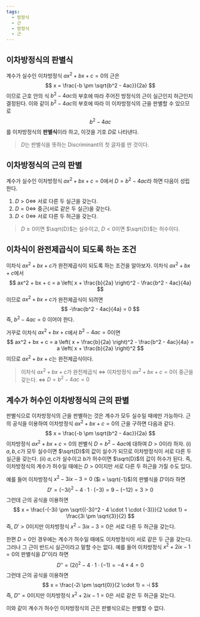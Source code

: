 ```yaml
---
tags:
  - 방정식
  - 근
  - 방정식
  - 근
---
```

## 이차방정식의 판별식

계수가 실수인 이차방정식 $ax^2 + bx + c = 0$의 근은
$$
x = \frac{-b \pm \sqrt{b^2 - 4ac}}{2a}
$$
이므로 근호 안의 식 $b^2 - 4ac$의 부호에 따라 주어진 방정식의 근이 실근인지 허근인지 결정된다. 이와 같이 $b^2 - 4ac$의 부호에 따라 이 이차방정식의 근을 판별할 수 있으므로
$$
b^2 - 4ac
$$
를 이차방정식의 **판별식**이라 하고, 이것을 기호 $D$로 나타낸다.

> $D$는 판별식을 뜻하는 Discriminant의 첫 글자를 딴 것이다.

## 이차방정식의 근의 판별

계수가 실수인 이차방정식 $ax^2 + bx + c = 0$에서 $D = b^2 - 4ac$라 하면 다음이 성립한다.

1. $D > 0 \iff$ 서로 다른 두 실근을 갖는다.
2. $D = 0 \iff$ 중근(서로 같은 두 실근)을 갖는다.
3. $D < 0 \iff$ 서로 다른 두 허근을 갖는다.

> $D \ge 0$이면 $\sqrt{D}$는 실수이고, $D < 0$이면 $\sqrt{D}$는 허수이다.

## 이차식이 완전제곱식이 되도록 하는 조건
이차식 $ax^2 + bx + c$가 완전제곱식이 되도록 하는 조건을 알아보자. 이차식 $ax^2 + bx + c$에서
$$
ax^2 + bx + c = a \left( x + \frac{b}{2a} \right)^2 - \frac{b^2 - 4ac}{4a}
$$
이므로 $ax^2 + bx + c$가 완전제곱식이 되려면
$$
-\frac{b^2 - 4ac}{4a} = 0
$$
즉, $b^2 - 4ac = 0$ 이어야 한다.

거꾸로 이차식 $ax^2 + bx + c$에서 $b^2 - 4ac = 0$이면
$$
ax^2 + bx + c = a \left( x + \frac{b}{2a} \right)^2 - \frac{b^2 - 4ac}{4a} = a \left( x + \frac{b}{2a} \right)^2
$$
이므로 $ax^2 + bx + c$는 완전제곱식이다.

>이차식 $ax^2 + bx + c$가 완전제곱식
>$\iff$ 이차방정식 $ax^2 + bx + c = 0$이 중근을 갖는다.
>$\iff$ $D = b^2 - 4ac = 0$

## 계수가 허수인 이차방정식의 근의 판별
판별식으로 이차방정식의 근을 판별하는 것은 계수가 모두 실수일 때에만 가능하다. 근의 공식을 이용하여 이차방정식 $ax^2 + bx + c = 0$의 근을 구하면 다음과 같다.
$$
x = \frac{-b \pm \sqrt{b^2 - 4ac}}{2a}
$$
이차방정식 $ax^2 + bx + c = 0$의 판별식 $D = b^2 - 4ac$에 대하여 $D > 0$이라 하자.
(i) $a, b, c$가 모두 실수이면 $\sqrt{D}$의 값이 실수가 되므로 이차방정식이 서로 다른 두 실근을 갖는다.
(ii) $a, c$가 실수이고 $b$가 허수이면 $\sqrt{D}$의 값이 허수가 된다. 즉, 이차방정식의 계수가 허수일 때에는 $D > 0$이지만 서로 다른 두 허근을 가질 수도 있다.

예를 들어 이차방정식 $x^2 - 3ix - 3 = 0$ ($i = \sqrt{-1}$)의 판별식을 $D'$이라 하면
$$
D' = (-3i)^2 - 4 \cdot 1 \cdot (-3) = 9 - (-12) = 3>0
$$
그런데 근의 공식을 이용하면
$$
x = \frac{-(-3i) \pm \sqrt{(-3i)^2 - 4 \cdot 1 \cdot (-3)}}{2 \cdot 1} = \frac{3i \pm \sqrt{3}}{2}
$$
즉, $D' > 0$이지만 이차방정식 $x^2 - 3ix - 3 = 0$은 서로 다른 두 허근을 갖는다.

한편 $D = 0$인 경우에는 계수가 허수일 때에도 이차방정식이 서로 같은 두 근을 갖는다. 그러나 그 근이 반드시 실근이라고 말할 수는 없다.
예를 들어 이차방정식 $x^2 + 2ix - 1 = 0$의 판별식을 $D''$이라 하면
$$
D'' = (2i)^2 - 4 \cdot 1 \cdot (-1) = -4 + 4 = 0
$$
그런데 근의 공식을 이용하면
$$
x = \frac{-2i \pm \sqrt{0}}{2 \cdot 1} = -i
$$
즉, $D'' = 0$이지만 이차방정식 $x^2 + 2ix - 1 = 0$은 서로 같은 두 허근을 갖는다.

이와 같이 계수가 허수인 이차방정식의 근은 판별식으로는 판별할 수 없다.